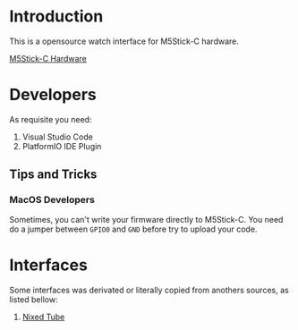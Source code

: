 # Introduction

This is a opensource watch interface for M5Stick-C hardware.

[M5Stick-C Hardware](https://youtu.be/ppXkl0046dc)

# Developers

As requisite you need:

1. Visual Studio Code
1. PlatformIO IDE Plugin

## Tips and Tricks

### MacOS Developers

Sometimes, you can't write your firmware directly to M5Stick-C. You need do a jumper between `GPIO0` and `GND` before try to upload your code.

# Interfaces

Some interfaces was derivated or literally copied from anothers sources, as listed bellow:

1. [Nixed Tube](https://github.com/McOrts/M5StickC_Nixie_tube_Clock.git)
